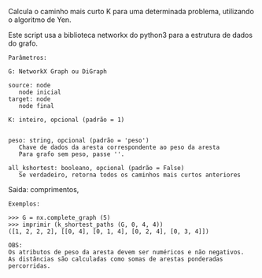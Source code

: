 Calcula o caminho mais curto K para uma determinada problema, utilizando o algoritmo de Yen.

 
 Este script usa a biblioteca networkx do python3 para a estrutura de dados do grafo.


    Parâmetros:
   
    G: NetworkX Graph ou DiGraph
    
    source: node
       node inicial
    target: node
       node final
       
    K: inteiro, opcional (padrão = 1)
       
    
    peso: string, opcional (padrão = 'peso')
       Chave de dados da aresta correspondente ao peso da aresta
       Para grafo sem peso, passe ''.
    
    all_kshortest: booleano, opcional (padrão = False)
       Se verdadeiro, retorna todos os caminhos mais curtos anteriores
    
   Saida: comprimentos, 
   
      
    Exemplos: 
    
    >>> G = nx.complete_graph (5)
    >>> imprimir (k_shortest_paths (G, 0, 4, 4))
    ([1, 2, 2, 2], [[0, 4], [0, 1, 4], [0, 2, 4], [0, 3, 4]])
    
    OBS:
    Os atributos de peso da aresta devem ser numéricos e não negativos.
    As distâncias são calculadas como somas de arestas ponderadas percorridas.



